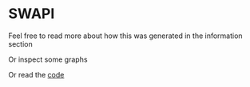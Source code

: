 # SWAPI

Feel free to read more about how this was generated in the information section

Or inspect some graphs

Or read the [code](https://github.com/afredojala/swapi-explore)
